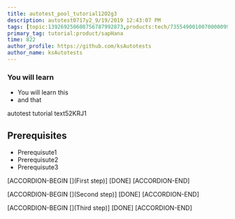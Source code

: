 ```yaml
---
title: autotest_pool_tutorial12O2g3
description: autotest0717y2_9/19/2019 12:43:07 PM
tags: [topic:139269250608756787992873,products:tech/73554900100700000996,tutorial:experience/advanced]
primary_tag: tutorial:product/sapHana
time: 822
author_profile: https://github.com/ksAutotests
author_name: ksAutotests
---
```

### You will learn
- You will learn this
- and that

autotest tutorial text52KRJ1

## Prerequisites
- Prerequisute1
- Prerequisute2
- Prerequisute3

[ACCORDION-BEGIN [](First step)]
[DONE]
[ACCORDION-END]

[ACCORDION-BEGIN [](Second step)]
[DONE]
[ACCORDION-END]

[ACCORDION-BEGIN [](Third step)]
[DONE]
[ACCORDION-END]

